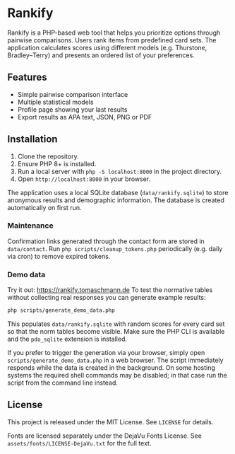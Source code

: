 # Rankify

Rankify is a PHP-based web tool that helps you prioritize options through pairwise comparisons.
Users rank items from predefined card sets. The application calculates scores using different
models (e.g. Thurstone, Bradley–Terry) and presents an ordered list of your preferences.

## Features
* Simple pairwise comparison interface
* Multiple statistical models
* Profile page showing your last results
* Export results as APA text, JSON, PNG or PDF

## Installation
1. Clone the repository.
2. Ensure PHP 8+ is installed.
3. Run a local server with `php -S localhost:8000` in the project directory.
4. Open `http://localhost:8000` in your browser.

The application uses a local SQLite database (`data/rankify.sqlite`) to store
anonymous results and demographic information. The database is created
automatically on first run.

### Maintenance
Confirmation links generated through the contact form are stored in `data/contact`.
Run `php scripts/cleanup_tokens.php` periodically (e.g. daily via cron) to remove
expired tokens.

### Demo data
Try it out: https://rankify.tomaschmann.de
To test the normative tables without collecting real responses you can
generate example results:

```bash
php scripts/generate_demo_data.php
```

This populates `data/rankify.sqlite` with random scores for every card set so
that the norm tables become visible. Make sure the PHP CLI is available and the
`pdo_sqlite` extension is installed.

If you prefer to trigger the generation via your browser, simply open
`scripts/generate_demo_data.php` in a web browser. The script immediately
responds while the data is created in the background. On some hosting systems
the required shell commands may be disabled; in that case run the script from
the command line instead.

## License
This project is released under the MIT License. See `LICENSE` for details.

Fonts are licensed separately under the DejaVu Fonts License. See
`assets/fonts/LICENSE-DejaVu.txt` for the full text.
